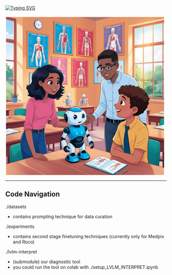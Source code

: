 [![Typing SVG](https://readme-typing-svg.herokuapp.com?font=Space+Mono&size=50&duration=1500&color=36bccf&center=true&vCenter=true&multiline=true&width=1335&height=400&lines=Adapting+Lightweight+Multimodal+Model;for+Radiological+Visual+Question+Answering;A+Practical+Approach)](https://git.io/typing-svg)

<p align="center">
  <img src="./assets/title.png" alt="Title" width="500" height="500">
</p>

---
## Code Navigation


./datasets
  * contains prompting technique for data curation

./experiments
  * contains second stage finetuning techniques (currently only for Medpix and Roco)

./lvlm-interpret
  * (submodule) our diagnostic tool
  * you could run the tool on colab with ./setup_LVLM_INTERPRET.ipynb
